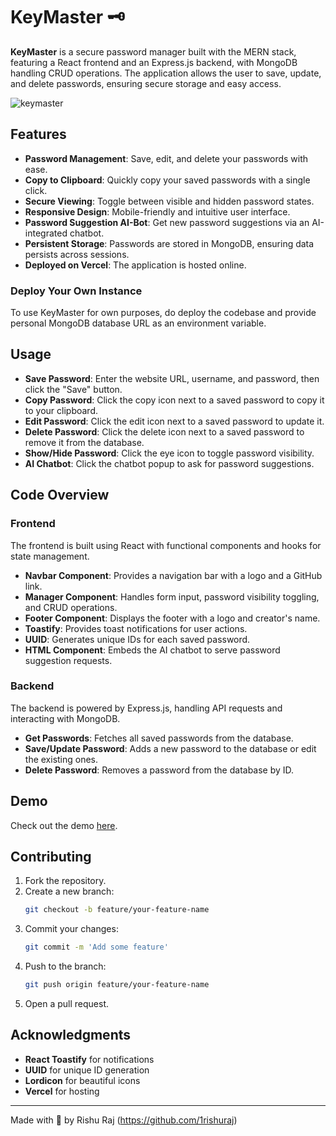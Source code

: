 # KeyMaster 🗝

**KeyMaster** is a secure password manager built with the MERN stack, featuring a React frontend and an Express.js backend, with MongoDB handling CRUD operations. The application allows the user to save, update, and delete passwords, ensuring secure storage and easy access.

![keymaster](https://github.com/1rishuraj/keymaster/assets/49861230/12b63942-0135-4c7f-9b93-5c568e69db7c)


## Features

- **Password Management**: Save, edit, and delete your passwords with ease.
- **Copy to Clipboard**: Quickly copy your saved passwords with a single click.
- **Secure Viewing**: Toggle between visible and hidden password states.
- **Responsive Design**: Mobile-friendly and intuitive user interface.
- **Password Suggestion AI-Bot**: Get new password suggestions via an AI-integrated chatbot.
- **Persistent Storage**: Passwords are stored in MongoDB, ensuring data persists across sessions.
- **Deployed on Vercel**: The application is hosted online.

### Deploy Your Own Instance

To use KeyMaster for own purposes, do deploy the codebase and provide personal MongoDB database URL as an environment variable. 

## Usage

- **Save Password**: Enter the website URL, username, and password, then click the "Save" button.
- **Copy Password**: Click the copy icon next to a saved password to copy it to your clipboard.
- **Edit Password**: Click the edit icon next to a saved password to update it.
- **Delete Password**: Click the delete icon next to a saved password to remove it from the database.
- **Show/Hide Password**: Click the eye icon to toggle password visibility.
- **AI Chatbot**: Click the chatbot popup to ask for password suggestions.

## Code Overview

### Frontend

The frontend is built using React with functional components and hooks for state management.

- **Navbar Component**: Provides a navigation bar with a logo and a GitHub link.
- **Manager Component**: Handles form input, password visibility toggling, and CRUD operations.
- **Footer Component**: Displays the footer with a logo and creator's name.
- **Toastify**: Provides toast notifications for user actions.
- **UUID**: Generates unique IDs for each saved password.
- **HTML Component**: Embeds the AI chatbot to serve password suggestion requests.


### Backend

The backend is powered by Express.js, handling API requests and interacting with MongoDB.

- **Get Passwords**: Fetches all saved passwords from the database.
- **Save/Update Password**: Adds a new password to the database or edit the existing ones. 
- **Delete Password**: Removes a password from the database by ID.

## Demo

Check out the demo [here](https://drive.google.com/file/d/1MbY5o0BKQtFw-fDGvPvuZKlO0NiexT3j/view).

## Contributing

1. Fork the repository.
2. Create a new branch:
    ```sh
    git checkout -b feature/your-feature-name
    ```
3. Commit your changes:
    ```sh
    git commit -m 'Add some feature'
    ```
4. Push to the branch:
    ```sh
    git push origin feature/your-feature-name
    ```
5. Open a pull request.

## Acknowledgments

- **React Toastify** for notifications
- **UUID** for unique ID generation
- **Lordicon** for beautiful icons
- **Vercel** for hosting

---

Made with 💖 by Rishu Raj (https://github.com/1rishuraj)
